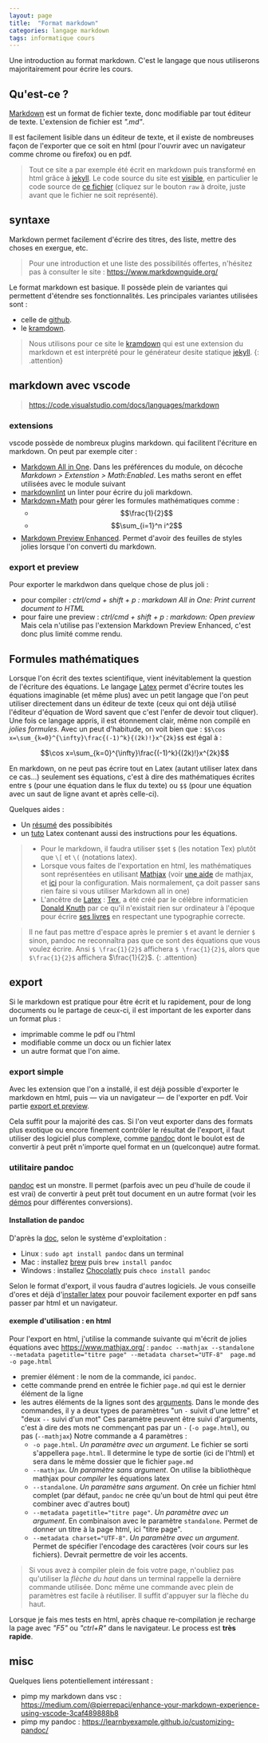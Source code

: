 ```yaml
---
layout: page
title:  "Format markdown"
categories: langage markdown
tags: informatique cours 
---
```


Une introduction au format markdown. C'est le langage que nous utiliserons majoritairement pour écrire les cours.

<!--more-->

## Qu'est-ce ?

[Markdown](https://fr.wikipedia.org/wiki/Markdown) est un format de fichier texte, donc modifiable par tout éditeur de texte. L'extension de fichier est *".md"*.

Il est facilement lisible dans un éditeur de texte, et il existe de nombreuses façon de l'exporter que ce soit en html (pour l'ouvrir avec un navigateur comme chrome ou firefox) ou en pdf.

> Tout ce site a par exemple été écrit en markdown puis transformé en html grâce à [jekyll](https://jekyllrb.com/). Le code source du site est [visible](https://github.com/FrancoisBrucker/cours_informatique), en particulier le code source de [ce fichier](https://github.com/FrancoisBrucker/cours_informatique/blob/master/docs/tutos/_posts/2021-08-30-format-markdown.md) (cliquez sur le bouton `raw` à droite, juste avant que le fichier ne soit représenté).

## syntaxe

Markdown permet facilement d'écrire des titres, des liste, mettre des choses en exergue, etc.

> Pour une introduction et une liste des possibilités offertes, n'hésitez pas à consulter le site : <https://www.markdownguide.org/>

Le format markdown est basique. Il possède plein de variantes qui permettent d'étendre ses fonctionnalités. Les principales variantes utilisées sont :

* celle de [github](https://guides.github.com/features/mastering-markdown/).
* le [kramdown](https://kramdown.gettalong.org/documentation.html).


> Nous utilisons pour ce site le [kramdown](https://kramdown.gettalong.org/documentation.html) qui est une extension du markdown et est interprété pour le générateur desite statique [jekyll](https://jekyllrb.com/).
{: .attention}


## markdown avec vscode

> <https://code.visualstudio.com/docs/languages/markdown>

### extensions

vscode possède de nombreux plugins markdown. qui facilitent l'écriture en markdown. On peut par exemple citer :

* [Markdown All in One](https://github.com/yzhang-gh/vscode-markdown). Dans les préférences du module, on décoche *Markdown > Extenstion > Math:Enabled*. Les maths seront en effet utilisées avec le module suivant
* [markdownlint](https://learnbyexample.github.io/customizing-pandoc/) un linter pour écrire du joli markdown.
* [Markdown+Math](https://github.com/goessner/mdmath) pour gérer les formules mathématiques comme :
  * $$\frac{1}{2}$$
  * $$\sum_{i=1}^n i^2$$
* [Markdown Preview Enhanced](https://shd101wyy.github.io/markdown-preview-enhanced/#/). Permet d'avoir des feuilles de styles jolies lorsque l'on converti du markdown.

### export et preview

Pour exporter le markdwon dans quelque chose de plus joli :

* pour compiler : *ctrl/cmd + shift + p : markdown All in One: Print current document to HTML*
* pour faire une preview : *ctrl/cmd + shift + p : markdown: Open preview* Mais cela n'utilise pas l'extension Markdown Preview Enhanced, c'est donc plus limité comme rendu.

## Formules mathématiques

Lorsque l'on écrit des textes scientifique, vient inévitablement la question de l'écriture des équations. Le langage [Latex](https://fr.wikipedia.org/wiki/LaTeX) permet d'écrire toutes les équations imaginable (et même plus) avec un petit langage que l'on peut utiliser directement dans un éditeur de texte (ceux qui ont déjà utilisé l'éditeur d'équation de Word savent que c'est l'enfer de devoir tout cliquer). Une fois ce langage appris, il est étonnement clair, même non compilé en *jolies formules*. Avec un peut d'habitude, on voit bien que : `$$\cos x=\sum_{k=0}^{\infty}\frac{(-1)^k}{(2k)!}x^{2k}$$` est égal à :

$$\cos x=\sum_{k=0}^{\infty}\frac{(-1)^k}{(2k)!}x^{2k}$$

En markdown, on ne peut pas écrire tout en Latex (autant utiliser latex dans ce cas...) seulement ses équations, c'est à dire des mathématiques écrites entre `$` (pour une équation dans le flux du texte) ou `$$` (pour une équation avec un saut de ligne avant et après celle-ci).

Quelques aides :

* Un [résumé](http://tug.ctan.org/info/undergradmath/undergradmath.pdf) des possibibités
* un [tuto](https://www.science-emergence.com/Articles/Formules-math%C3%A9matiques-sous-LaTeX/) Latex contenant aussi des instructions pour les équations.


>* Pour le markdown, il faudra  utiliser  `$$`et `$` (les notation Tex) plutôt que `\[` et  `\(` (notations latex).
>* Lorsque vous faites de l'exportation en html, les mathématiques sont représentées en utilisant [Mathjax](https://www.mathjax.org/)  (voir [une aide](ttps://math.meta.stackexchange.com/questions/5020/mathjax-basic-tutorial-and-quick-reference) de mathjax, et [ici](https://docs.mathjax.org/en/latest/web/configuration.html) pour la configuration. Mais normalement, ça doit passer sans rien faire si vous utiliser Markdown all in one)
>* L'ancêtre de [Latex](https://fr.wikipedia.org/wiki/LaTeX) : [Tex](https://fr.wikipedia.org/wiki/TeX), a été créé par le célèbre informaticien [Donald Knuth](https://fr.wikipedia.org/wiki/Donald_Knuth) par ce qu'il n'existait rien sur ordinateur à l'époque pour écrire [ses livres](https://fr.wikipedia.org/wiki/The_Art_of_Computer_Programming) en respectant une typographie correcte.


>Il ne faut pas mettre d'espace après le premier `$` et avant le dernier `$` sinon, pandoc ne reconnaîtra pas que ce sont des équations que vous voulez écrire. Ansi `$ \frac{1}{2}$` affichera `$ \frac{1}{2}$`, alors que `$\frac{1}{2}$` affichera $\frac{1}{2}$.
{: .attention}


## export

Si le markdown est pratique pour être écrit et lu rapidement, pour de long documents ou le partage de ceux-ci, il est important de les exporter dans un format plus :

* imprimable comme le pdf ou l'html
* modifiable comme un docx ou un fichier latex
* un autre format que l'on aime.

### export simple

Avec les extension que l'on a installé, il est déjà possible d'exporter le markdown en html, puis — via un navigateur — de l'exporter en pdf. Voir partie [export et preview](#export-et-preview).

Cela suffit pour la majorité des cas. Si l'on veut exporter dans des formats plus exotique ou encore finement contrôler le résultat de l'export, il faut utiliser des logiciel plus complexe, comme [pandoc](https://pandoc.org/) dont le boulot est de convertir à peut prêt n'importe quel format en un (quelconque) autre  format.

### utilitaire pandoc

[pandoc](https://pandoc.org/) est un monstre. Il permet (parfois avec un peu d'huile de coude il est vrai) de convertir à peut prêt tout document en un autre format (voir les [démos](https://pandoc.org/demos.html) pour différentes conversions).

#### Installation de pandoc

D'après la [doc](https://pandoc.org/installing.html), selon le système d'exploitation :

* Linux : `sudo apt install pandoc` dans un terminal
* Mac : installez [brew](https://brew.sh/) puis `brew install pandoc`
* Windows : installez [Chocolatly](https://chocolatey.org/) puis `choco install pandoc`

Selon le format d'export, il vous faudra d'autres logiciels. Je vous conseille d'ores et déjà d'[installer latex](https://www.latex-project.org/get/) pour pouvoir facilement exporter en pdf sans passer par html et un navigateur.

#### exemple d'utilisation : en html

Pour l'export en html, j'utilise la commande suivante qui m'écrit de jolies équations avec <https://www.mathjax.org/> : `pandoc --mathjax --standalone --metadata pagetitle="titre page" --metadata charset="UTF-8"  page.md -o page.html`

* premier élément : le nom de la commande, ici `pandoc`.
* cette commande prend en entrée le fichier `page.md` qui est le dernier élément de la ligne
* les autres éléments de la lignes sont des [arguments](https://fr.wikipedia.org/wiki/Commandes_Unix#Le_passage_d'arguments_aux_commandes). Dans le monde des commandes, il y a deux types de paramètres "un `-` suivit d'une lettre" et "deux `--` suivi d'un mot" Ces paramètre peuvent être suivi d'arguments, c'est à dire des mots ne commençant pas par un `-` (`-o page.html`), ou pas (`--mathjax`) Notre commande a 4 paramètres :
  * `-o page.html`. *Un paramètre avec un argument*. Le fichier se sorti s'appellera `page.html`. Il determine le type de sortie (ici de l'html) et sera dans le même dossier que le fichier `page.md`
  * `--mathjax`. *Un paramètre sans argument*. On utilise la bibliothèque mathjax pour *compiler* les équations latex
  * `--standalone`. *Un paramètre sans argument*. On crée un fichier html complet (par défaut, `pandoc` ne crée qu'un bout de html qui peut être combiner avec d'autres bout)
  * `--metadata pagetitle="titre page"`. *Un paramètre avec un argument*. En combinaison avec le paramètre `standalone`. Permet de donner un titre à la page html, ici "titre page".
  * `--metadata charset="UTF-8"`. *Un paramètre avec un argument*. Permet de spécifier l'encodage des caractères (voir cours sur les fichiers). Devrait permettre de voir les accents.

>Si vous avez à compiler plein de fois votre page, n'oubliez pas qu'utiliser la *flèche du haut* dans un terminal rappelle la dernière commande utilisée. Donc même une commande avec plein de paramètres est facile à réutiliser. Il suffit d'appuyer sur la flèche du haut.

Lorsque je fais mes tests en html, après chaque re-compilation je recharge la page avec *"F5"* ou *"ctrl+R"* dans le navigateur. Le process est **très rapide**.

## misc

Quelques liens potentiellement intéressant :

* pimp my markdown dans vsc : <https://medium.com/@pierrepaci/enhance-your-markdown-experience-using-vscode-3caf489888b8>
* pimp my pandoc : <https://learnbyexample.github.io/customizing-pandoc/>
